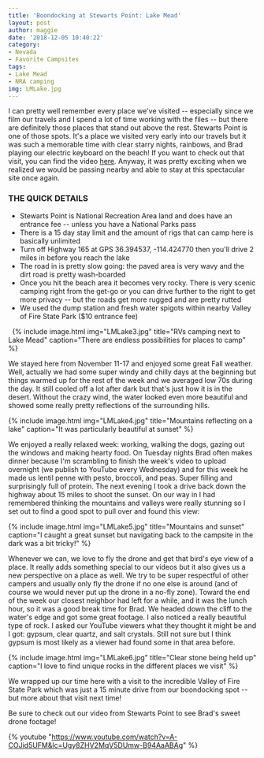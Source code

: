 ```yaml
---
title: 'Boondocking at Stewarts Point: Lake Mead'
layout: post
author: maggie
date: '2018-12-05 10:40:22'
category:
- Nevada
- Favorite Campsites
tags:
- Lake Mead
- NRA camping
img: LMLake.jpg
---
```


I can pretty well remember every place we've visited -- especially since we film our travels and I spend a lot of time working with the files -- but there are definitely those places that stand out above the rest. Stewarts Point is one of those spots. It's a place we visited very early into our travels but it was such a memorable time with clear starry nights, rainbows, and Brad playing our electric keyboard on the beach! If you want to check out that visit, you can find the video [here](https://www.youtube.com/watch?v=sWLueYqAUP0). Anyway, it was pretty exciting when we realized we would be passing nearby and able to stay at this spectacular site once again.

### THE QUICK DETAILS
* Stewarts Point is National Recreation Area land and does have an entrance fee -- unless you have a National Parks pass
* There is a 15 day stay limit and the amount of rigs that can camp here is basically unlimited
* Turn off Highway 165 at GPS 36.394537, -114.424770 then you'll drive 2 miles in before you reach the lake
* The road in is pretty slow going: the paved area is very wavy and the dirt road is pretty wash-boarded
* Once you hit the beach area it becomes very rocky. There is very scenic camping right from the get-go or you can drive further to the right to get more privacy -- but the roads get more rugged and are pretty rutted
* We used the dump station and fresh water spigots within nearby Valley of Fire State Park ($10 entrance fee)

&nbsp;
{% include image.html img="LMLake3.jpg" title="RVs camping next to Lake Mead" caption="There are endless possibilities for places to camp" %}

We stayed here from November 11-17 and enjoyed some great Fall weather. Well, actually we had some super windy and chilly days at the beginning but things warmed up for the rest of the week and we averaged low 70s during the day. It still cooled off a lot after dark but that's just how it is in the desert. Without the crazy wind, the water looked even more beautiful and showed some really pretty reflections of the surrounding hills.

{% include image.html img="LMLake4.jpg" title="Mountains reflecting on a lake" caption="It was particularly beautiful at sunset" %}

We enjoyed a really relaxed week: working, walking the dogs, gazing out the windows and making hearty food. On Tuesday nights Brad often makes dinner because I'm scrambling to finish the week's video to upload overnight (we publish to YouTube every Wednesday) and for this week he made us lentil penne with pesto, broccoli, and peas. Super filling and surprisingly full of protein. The next evening I took a drive back down the highway about 15 miles to shoot the sunset. On our way in I had remembered thinking the mountains and valleys were really stunning so I set out to find a good spot to pull over and found this view:

{% include image.html img="LMLake5.jpg" title="Mountains and sunset" caption="I caught a great sunset but navigating back to the campsite in the dark was a bit tricky!" %}

Whenever we can, we love to fly the drone and get that bird's eye view of a place. It really adds something special to our videos but it also gives us a new perspective on a place as well. We try to be super respectful of other campers and usually only fly the drone if no one else is around (and of course we would never put up the drone in a no-fly zone). Toward the end of the week our closest neighbor had left for a while, and it was the lunch hour, so it was a good break time for Brad. We headed down the cliff to the water's edge and got some great footage. I also noticed a really beautiful type of rock. I asked our YouTube viewers what they thought it might be and I got: gypsum, clear quartz, and salt crystals. Still not sure but I think gypsum is most likely as a viewer had found some in that area before.

{% include image.html img="LMLake6.jpg" title="Clear stone being held up" caption="I love to find unique rocks in the different places we visit" %}

We wrapped up our time here with a visit to the incredible Valley of Fire State Park which was just a 15 minute drive from our boondocking spot -- but more about that visit next time!


Be sure to check out our video from Stewarts Point to see Brad's sweet drone footage!

{% youtube "https://www.youtube.com/watch?v=A-COJid5UFM&lc=Ugy8ZHV2MqV5DUmw-B94AaABAg" %}